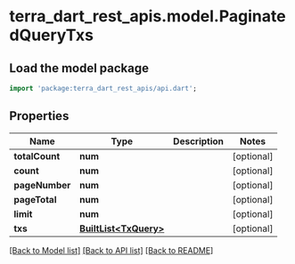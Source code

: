 # terra_dart_rest_apis.model.PaginatedQueryTxs

## Load the model package
```dart
import 'package:terra_dart_rest_apis/api.dart';
```

## Properties
Name | Type | Description | Notes
------------ | ------------- | ------------- | -------------
**totalCount** | **num** |  | [optional] 
**count** | **num** |  | [optional] 
**pageNumber** | **num** |  | [optional] 
**pageTotal** | **num** |  | [optional] 
**limit** | **num** |  | [optional] 
**txs** | [**BuiltList&lt;TxQuery&gt;**](TxQuery.md) |  | [optional] 

[[Back to Model list]](../README.md#documentation-for-models) [[Back to API list]](../README.md#documentation-for-api-endpoints) [[Back to README]](../README.md)


